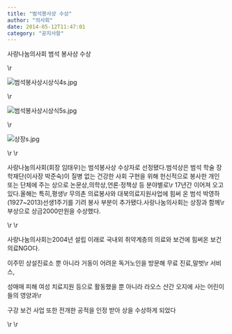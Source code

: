 ```yaml
---
title: "범석봉사상 수상"
author: "의사회"
date: 2014-05-12T11:47:01
category: "공지사항"
---
```


사랑나눔의사회 범석 봉사상 수상

\r

![범석봉사상시상식4s.jpg](/files/attach/images/1585/176/032/e62a3b68335249f8f40c051fc2a2aa8c.jpg)

\r

![범석봉사상시상식5s.jpg](/files/attach/images/1585/176/032/d300fb842acf0214b37117da0f692f71.jpg)

\r

![상장s.jpg](/files/attach/images/1585/176/032/832458c807ee7289fad379eadcacd067.jpg)

\r
\r

사랑나눔의사회(회장 임태우)는 범석봉사상 수상자로 선정됐다.범석상은 범석 학술 장학재단(이사장 박준숙)이 질병 없는 건강한 사회 구현을 위해 헌신적으로 봉사한 개인 또는 단체에 주는 상으로 논문상,의학상,언론·정책상 등 분야별로\r
17년간 이어져 오고 있다.올해는 특히,평생\r
무의촌 의료봉사와 대북의료지원사업에 힘써 온 범석 박영하(1927~2013)선생1주기를 기려 봉사 부분이 추가됐다.사랑나눔의사회는 상장과 함께\r
부상으로 상금2000만원을 수상했다.

\r
\r

사랑나눔의사회는2004년 설립 이래로 국내외 취약계층의 의료와 보건에 힘써온 보건의료NGO다.

이주민 상설진료소 뿐 아니라 거동이 어려운 독거노인을 방문해 무료 진료,말벗\r
서비스,

성매매 피해 여성 치료지원 등으로 활동했을 뿐 아니라 라오스 산간 오지에 사는 어린이들의 영양과\r

구강 보건 사업 또한 전개한 공적을 인정 받아 상을 수상하게 되었다

\r
\r
